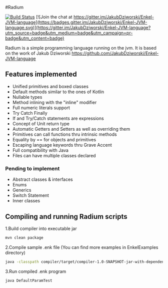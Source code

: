 #Radium

[![Build Status](https://api.travis-ci.org/Altaflux/Radium.svg?branch=master)](https://travis-ci.org/JakubDziworski/Enkel-JVM-language)  [![Join the chat at https://gitter.im/JakubDziworski/Enkel-JVM-language](https://badges.gitter.im/JakubDziworski/Enkel-JVM-language.svg)](https://gitter.im/JakubDziworski/Enkel-JVM-language?utm_source=badge&utm_medium=badge&utm_campaign=pr-badge&utm_content=badge)

Radium is a simple programming language running on the  jvm.
It is based on the work of Jakub Dziworski
https://github.com/JakubDziworski/Enkel-JVM-language

## Features implemented
* Unified primitives and boxed classes
* Default methods similar to the ones of Kotlin
* Nullable types
* Method inlining with the "inline" modifier
* Full numeric literals support
* Try Catch Finally
* If and Try/Catch statements are expressions
* Concept of Unit return type
* Automatic Getters and Setters as well as overriding them
* Primitives can call functions thru intrinsic methods
* Equality by == for objects and primitives
* Escaping language keywords thru Grave Accent
* Full compatibility with Java
* Files can have multiple classes declared

### Pending to implement
* Abstract classes & interfaces
* Enums
* Generics
* Switch Statement
* Inner classes

## Compiling and running Radium scripts
1.Build compiler into executable jar

```bash
mvn clean package
```
2.Compile sample .enk file (You can find more examples in EnkelExamples directory)

```bash
java -classpath compiler/target/compiler-1.0-SNAPSHOT-jar-with-dependencies.jar:. com.kubadziworski.compiler.Compiler EnkelExamples/DefaultParamTest.enk
```

3.Run compiled .enk program

```bash
java DefaultParamTest
```
